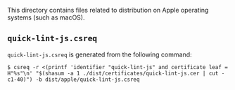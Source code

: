 This directory contains files related to distribution on Apple operating systems
(such as macOS).

## `quick-lint-js.csreq`

`quick-lint-js.csreq` is generated from the following command:

    $ csreq -r <(printf 'identifier "quick-lint-js" and certificate leaf = H"%s"\n' "$(shasum -a 1 ./dist/certificates/quick-lint-js.cer | cut -c1-40)") -b dist/apple/quick-lint-js.csreq
